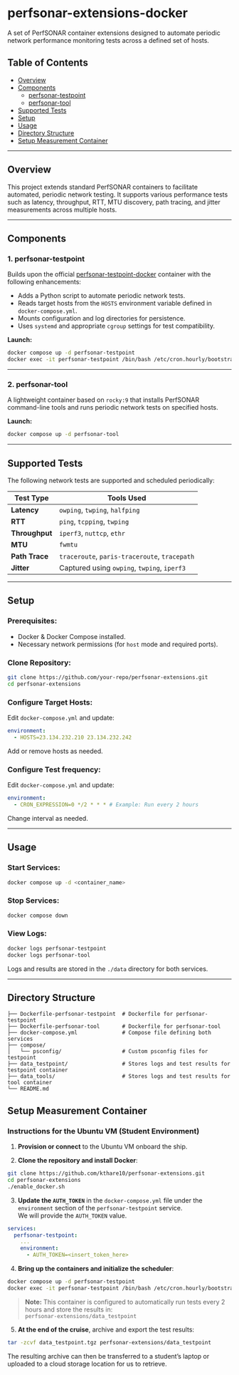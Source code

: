 # perfsonar-extensions-docker

A set of PerfSONAR container extensions designed to automate periodic network performance monitoring tests across a defined set of hosts.

## Table of Contents

- [Overview](#overview)
- [Components](#components)
  - [perfsonar-testpoint](#perfsonar-testpoint)
  - [perfsonar-tool](#perfsonar-tool)
- [Supported Tests](#supported-tests)
- [Setup](#setup)
- [Usage](#usage)
- [Directory Structure](#directory-structure)
- [Setup Measurement Container](#setup-measurement-container)

---

## Overview

This project extends standard PerfSONAR containers to facilitate automated, periodic network testing. It supports various performance tests such as latency, throughput, RTT, MTU discovery, path tracing, and jitter measurements across multiple hosts.

---

## Components

### 1. **perfsonar-testpoint**

Builds upon the official [perfsonar-testpoint-docker](https://github.com/perfsonar/perfsonar-testpoint-docker) container with the following enhancements:

- Adds a Python script to automate periodic network tests.
- Reads target hosts from the `HOSTS` environment variable defined in `docker-compose.yml`.
- Mounts configuration and log directories for persistence.
- Uses `systemd` and appropriate `cgroup` settings for test compatibility.

**Launch:**
```bash
docker compose up -d perfsonar-testpoint
docker exec -it perfsonar-testpoint /bin/bash /etc/cron.hourly/bootstrap_cron.sh
```

---

### 2. **perfsonar-tool**

A lightweight container based on `rocky:9` that installs PerfSONAR command-line tools and runs periodic network tests on specified hosts.

**Launch:**
```bash
docker compose up -d perfsonar-tool
```

---

## Supported Tests

The following network tests are supported and scheduled periodically:

| Test Type      | Tools Used                                                                |
|----------------|-------------------------------------------------------------------------|
| **Latency**    | `owping`, `twping`, `halfping`                                           |
| **RTT**        | `ping`, `tcpping`, `twping`                                              |
| **Throughput** | `iperf3`, `nuttcp`, `ethr`                                               |
| **MTU**        | `fwmtu`                                                                  |
| **Path Trace** | `traceroute`, `paris-traceroute`, `tracepath`                            |
| **Jitter**     | Captured using `owping`, `twping`, `iperf3`                              |

---

## Setup

### Prerequisites:

- Docker & Docker Compose installed.
- Necessary network permissions (for `host` mode and required ports).
  
### Clone Repository:
```bash
git clone https://github.com/your-repo/perfsonar-extensions.git
cd perfsonar-extensions
```

### Configure Target Hosts:

Edit `docker-compose.yml` and update:
```yaml
environment:
  - HOSTS=23.134.232.210 23.134.232.242
```
Add or remove hosts as needed.

### Configure Test frequency:

Edit `docker-compose.yml` and update:
```yaml
environment:
  - CRON_EXPRESSION=0 */2 * * * # Example: Run every 2 hours
```
Change interval as needed.

---

## Usage

### Start Services:

```bash
docker compose up -d <container_name>
```

### Stop Services:

```bash
docker compose down
```

### View Logs:

```bash
docker logs perfsonar-testpoint
docker logs perfsonar-tool
```

Logs and results are stored in the `./data` directory for both services.

---

## Directory Structure

```
├── Dockerfile-perfsonar-testpoint  # Dockerfile for perfsonar-testpoint
├── Dockerfile-perfsonar-tool       # Dockerfile for perfsonar-tool
├── docker-compose.yml              # Compose file defining both services
├── compose/
│   └── psconfig/                   # Custom psconfig files for testpoint
├── data_testpoint/                 # Stores logs and test results for testpoint container
├── data_tools/                     # Stores logs and test results for tool container
└── README.md
```

## Setup Measurement Container

### **Instructions for the Ubuntu VM (Student Environment)**

1. **Provision or connect** to the Ubuntu VM onboard the ship.

2. **Clone the repository and install Docker**:

```bash
git clone https://github.com/kthare10/perfsonar-extensions.git
cd perfsonar-extensions
./enable_docker.sh
```

3. **Update the `AUTH_TOKEN`** in the `docker-compose.yml` file under the `environment` section of the `perfsonar-testpoint` service.  
   We will provide the `AUTH_TOKEN` value.

```yaml
services:
  perfsonar-testpoint:
    ...
    environment:
      - AUTH_TOKEN=<insert_token_here>
```

4. **Bring up the containers and initialize the scheduler**:

```bash
docker compose up -d perfsonar-testpoint
docker exec -it perfsonar-testpoint /bin/bash /etc/cron.hourly/bootstrap_cron.sh
```

> **Note:** This container is configured to automatically run tests every 2 hours and store the results in:  
> `perfsonar-extensions/data_testpoint`

5. **At the end of the cruise**, archive and export the test results:

```bash
tar -zcvf data_testpoint.tgz perfsonar-extensions/data_testpoint
```

The resulting archive can then be transferred to a student’s laptop or uploaded to a cloud storage location for us to retrieve.
